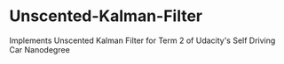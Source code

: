 # Unscented-Kalman-Filter
Implements Unscented Kalman Filter for Term 2 of Udacity's Self Driving Car Nanodegree
